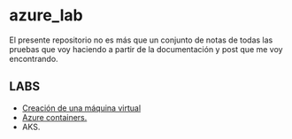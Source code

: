 
# azure_lab
El presente repositorio no es más que un conjunto de notas de todas las pruebas que voy haciendo a partir de la documentación y post que me voy encontrando.

## LABS
- [Creación de una máquina virtual](./LABs/Creacion_maquina_virtual/readme.md)
- [Azure containers.](./LABs/Azure_container_Registry/readme.md)
- AKS.